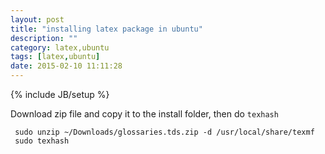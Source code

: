 ```yaml
---
layout: post
title: "installing latex package in ubuntu"
description: ""
category: latex,ubuntu
tags: [latex,ubuntu]
date: 2015-02-10 11:11:28
---
```

{% include JB/setup %}

Download zip file and copy it to the install folder, then do `texhash`

     sudo unzip ~/Downloads/glossaries.tds.zip -d /usr/local/share/texmf
     sudo texhash